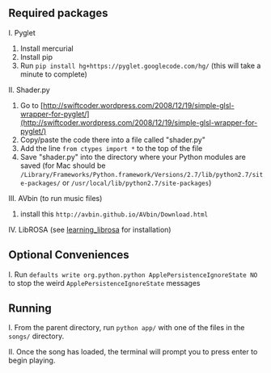 Required packages
-----------------

I. Pyglet
  1. Install mercurial
  2. Install pip
  3. Run ```pip install hg+https://pyglet.googlecode.com/hg/``` (this will take a minute to complete)

II. Shader.py
  1. Go to [http://swiftcoder.wordpress.com/2008/12/19/simple-glsl-wrapper-for-pyglet/](http://swiftcoder.wordpress.com/2008/12/19/simple-glsl-wrapper-for-pyglet/)
  2. Copy/paste the code there into a file called "shader.py"
  3. Add the line ```from ctypes import *``` to the top of the file
  4. Save "shader.py" into the directory where your Python modules are saved (for Mac should be ```/Library/Frameworks/Python.framework/Versions/2.7/lib/python2.7/site-packages/``` or ```/usr/local/lib/python2.7/site-packages```)

III. AVbin (to run music files)
  1. install this ```http://avbin.github.io/AVbin/Download.html```

IV. LibROSA (see [learning_librosa](https://github.com/Oneman2feet/a-sharp/tree/master/learning_librosa) for installation)

Optional Conveniences
---------------------

I. Run ```defaults write org.python.python ApplePersistenceIgnoreState NO``` to stop the weird ```ApplePersistenceIgnoreState``` messages

Running
-------

I. From the parent directory, run ```python app/``` with one of the files in the ```songs/``` directory.

II. Once the song has loaded, the terminal will prompt you to press enter to begin playing.
